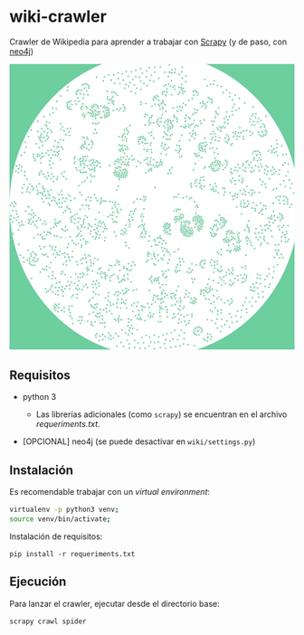 # wiki-crawler

Crawler de Wikipedia para aprender a trabajar con [Scrapy](https://scrapy.org/)
(y de paso, con [neo4j](https://neo4j.com/))

![Example image](images/graph_readme.png)

## Requisitos

- python 3

	- Las librerías adicionales (como `scrapy`) se encuentran en el archivo *requeriments.txt*. 

- [OPCIONAL] neo4j (se puede desactivar en `wiki/settings.py`)

## Instalación

Es recomendable trabajar con un *virtual environment*:

``` sh
virtualenv -p python3 venv;
source venv/bin/activate;
```

Instalación de requisitos:

```
pip install -r requeriments.txt
```


## Ejecución

Para lanzar el crawler, ejecutar desde el directorio base:

```
scrapy crawl spider
```
